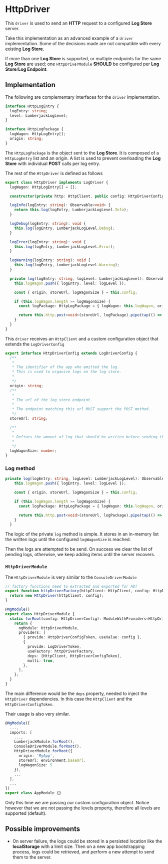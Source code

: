 # HttpDriver

This `driver` is used to send an **HTTP** request to a configured **Log Store** server.

Take this implementation as an advanced example of a `driver` implementation. Some of the decisions made are not compatible with every existing **Log Store**.

If more than one **Log Store** is supported, or multiple endpoints for the same **Log Store** are used; one `HttpDriverModule` **SHOULD** be configured per **Log Store**/**Log Endpoint**.

## Implementation

The following are complementary interfaces for the `driver` implementation.

```typescript
interface HttpLogEntry {
  logEntry: string;
  level: LumberjackLogLevel;
}

interface HttpLogPackage {
  logWagon: HttpLogEntry[];
  origin: string;
}
```

The `HttpLogPackage` is the object sent to the **Log Store**. It is composed of a `HttpLogEntry` list and an origin. A list is used to prevent overloading the **Log Store** with individual **POST** calls per log entry.

The rest of the `HttpDriver` is defined as follows

```typescript
export class HttpDriver implements LogDriver {
  logWagon: HttpLogEntry[] = [];

  constructor(private http: HttpClient, public config: HttpDriverConfig) {}

  logInfo(logEntry: string): Observable<void> {
    return this.log(logEntry, LumberjackLogLevel.Info);
  }

  logDebug(logEntry: string): void {
    this.log(logEntry, LumberjackLogLevel.Debug);
  }

  logError(logEntry: string): void {
    this.log(logEntry, LumberjackLogLevel.Error);
  }

  logWarning(logEntry: string): void {
    this.log(logEntry, LumberjackLogLevel.Warning);
  }

  private log(logEntry: string, logLevel: LumberjackLogLevel): Observable<void> {
    this.logWagon.push({ logEntry, level: logLevel });

    const { origin, storeUrl, logWagonSize } = this.config;

    if (this.logWagon.length >= logWagonSize) {
      const logPackage: HttpLogPackage = { logWagon: this.logWagon, origin };

      return this.http.post<void>(storeUrl, logPackage).pipe(tap(() => (this.logWagon = [])));
    }
  }
}
```

This `driver` receives an `HttpClient` and a custom configuration object that extends the `LogDriverConfig`

```typescript
export interface HttpDriverConfig extends LogDriverConfig {
  /**
   *
   * The identifier of the app who emitted the log.
   * This is used to organize logs on the log store.
   *
   */
  origin: string;
  /**
   *
   * The url of the log store endpoint.
   *
   * The endpoint matching this url MUST support the POST method.
   */
  storeUrl: string;

  /**
   *
   * Defines the amount of log that should be written before sending them to the log store.
   *
   */
  logWagonSize: number;
}
```

### Log method

```typescript
private log(logEntry: string, logLevel: LumberjackLogLevel): Observable<void> {
    this.logWagon.push({ logEntry, level: logLevel });

    const { origin, storeUrl, logWagonSize } = this.config;

    if (this.logWagon.length >= logWagonSize) {
      const logPackage: HttpLogPackage = { logWagon: this.logWagon, origin };

      return this.http.post<void>(storeUrl, logPackage).pipe(tap(() => (this.logWagon = [])));
    }
  }
```

The logic of the private `log` method is simple. It stores in an in-memory list the written logs until the configured `logWagonSize` is reached.

Then the logs are attempted to be send. On success we clear the list of pending logs, otherwise, we keep adding items until the server recovers.

### `HttpDriverModule`

The `HttpDriverModule` is very similar to the `ConsoleDriverModule`

```typescript
// factory functions need to extracted and exported for AOT
export function httpDriverFactory(httpClient: HttpClient, config: HttpDriverConfig): HttpDriver {
  return new HttpDriver(httpClient, config);
}

@NgModule()
export class HttpDriverModule {
  static forRoot(config: HttpDriverConfig): ModuleWithProviders<HttpDriverModule> {
    return {
      ngModule: HttpDriverModule,
      providers: [
        { provide: HttpDriverConfigToken, useValue: config },
        {
          provide: LogDriverToken,
          useFactory: httpDriverFactory,
          deps: [HttpClient, HttpDriverConfigToken],
          multi: true,
        },
      ],
    };
  }
}
```

The main difference would be the `deps` property, needed to inject the `HttpDriver` dependencies. In this case the `HttpClient` and the `HttpDriverConfigToken`.

Their usage is also very similar.

```typescript
@NgModule({
  ...,
  imports: [
    ...,
    LumberjackModule.forRoot(),
    ConsoleDriverModule.forRoot(),
    HttpDriverModule.forRoot({
      origin: 'MyApp',
      storeUrl: environment.baseUrl,
      logWagonSize: 5
    }),
    ...
  ],
  ...
})
export class AppModule {}
```

Only this time we are passing our custom configuration object. Notice however that we are not passing the levels property, therefore all levels are supported (default).

## Possible improvements

- On server failure, the logs could be stored in a persisted location like the **localStorage** with a limit size. Then on a new app bootstrapping process, logs could be retrieved, and perform a new attempt to send them to the server.
